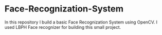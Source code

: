 # Face-Recognization-System
In this repository I build a basic Face Recognization System using OpenCV. I used LBPH Face recognizer for building this small project.
